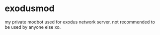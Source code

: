 # exodusmod
my private modbot used for exodus network server. not recommended to be used by anyone else xo.
